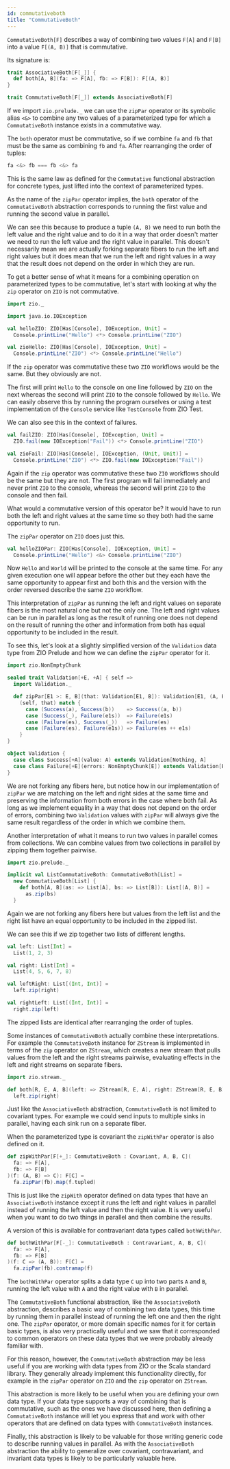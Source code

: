 ```yaml
---
id: commutativeboth
title: "CommutativeBoth"
---
```


`CommutativeBoth[F]` describes a way of combining two values `F[A]` and `F[B]` into a value `F[(A, B)]` that is commutative.

Its signature is:

```scala mdoc
trait AssociativeBoth[F[_]] {
  def both[A, B](fa: => F[A], fb: => F[B]): F[(A, B)]
}

trait CommutativeBoth[F[_]] extends AssociativeBoth[F]
```

If we import `zio.prelude._` we can use the `zipPar` operator or its symbolic alias `<&>` to combine any two values of a parameterized type for which a `CommutativeBoth` instance exists in a commutative way.

The `both` operator must be commutative, so if we combine `fa` and `fb` that must be the same as combining `fb` and `fa`. After rearranging the order of tuples:

```scala
fa <&> fb === fb <&> fa
```

This is the same law as defined for the `Commutative` functional abstraction for concrete types, just lifted into the context of parameterized types.

As the name of the `zipPar` operator implies, the `both` operator of the `CommutativeBoth` abstraction corresponds to running the first value and running the second value in parallel.

We can see this because to produce a tuple `(A, B)` we need to run both the left value and the right value and to do it in a way that order doesn't matter we need to run the left value and the right value in parallel. This doesn't necessarily mean we are actually forking separate fibers to run the left and right values but it does mean that we run the left and right values in a way that the result does not depend on the order in which they are run.

To get a better sense of what it means for a combining operation on parameterized types to be commutative, let's start with looking at why the `zip` operator on `ZIO` is not commutative.

```scala mdoc:reset
import zio._

import java.io.IOException

val helloZIO: ZIO[Has[Console], IOException, Unit] =
  Console.printLine("Hello") <*> Console.printLine("ZIO")

val zioHello: ZIO[Has[Console], IOException, Unit] =
  Console.printLine("ZIO") <*> Console.printLine("Hello")
```

If the `zip` operator was commutative these two `ZIO` workflows would be the same. But they obviously are not.

The first will print `Hello` to the console on one line followed by `ZIO` on the next whereas the second will print `ZIO` to the console followed by `Hello`. We can easily observe this by running the program ourselves or using a test implementation of the `Console` service like `TestConsole` from ZIO Test.

We can also see this in the context of failures.

```scala mdoc
val failZIO: ZIO[Has[Console], IOException, Unit] =
  ZIO.fail(new IOException("Fail")) <*> Console.printLine("ZIO")

val zioFail: ZIO[Has[Console], IOException, (Unit, Unit)] =
  Console.printLine("ZIO") <*> ZIO.fail(new IOException("Fail"))
```

Again if the `zip` operator was commutative these two `ZIO` workflows should be the same but they are not. The first program will fail immediately and never print `ZIO` to the console, whereas the second will print `ZIO` to the console and then fail.

What would a commutative version of this operator be? It would have to run both the left and right values at the same time so they both had the same opportunity to run.

The `zipPar` operator on `ZIO` does just this.

```scala mdoc
val helloZIOPar: ZIO[Has[Console], IOException, Unit] =
  Console.printLine("Hello") <&> Console.printLine("ZIO")
```

Now `Hello` and `World` will be printed to the console at the same time. For any given execution one will appear before the other but they each have the same opportunity to appear first and both this and the version with the order reversed describe the same `ZIO` workflow.

This interpretation of `zipPar` as running the left and right values on separate fibers is the most natural one but not the only one. The left and right values can be run in parallel as long as the result of running one does not depend on the result of running the other and information from both has equal opportunity to be included in the result.

To see this, let's look at a slightly simplified version of the `Validation` data type from ZIO Prelude and how we can define the `zipPar` operator for it.

```scala mdoc
import zio.NonEmptyChunk

sealed trait Validation[+E, +A] { self =>
  import Validation._

  def zipPar[E1 >: E, B](that: Validation[E1, B]): Validation[E1, (A, B)] =
    (self, that) match {
      case (Success(a), Success(b))    => Success((a, b))
      case (Success(_), Failure(e1s))  => Failure(e1s)
      case (Failure(es), Success(_))   => Failure(es)
      case (Failure(es), Failure(e1s)) => Failure(es ++ e1s)
    }
}

object Validation {
  case class Success[+A](value: A) extends Validation[Nothing, A]
  case class Failure[+E](errors: NonEmptyChunk[E]) extends Validation[E, Nothing]
}
```

We are not forking any fibers here, but notice how in our implementation of `zipPar` we are matching on the left and right sides at the same time and preserving the information from both errors in the case where both fail. As long as we implement equality in a way that does not depend on the order of errors, combining two `Validation` values with `zipPar` will always give the same result regardless of the order in which we combine them.

Another interpretation of what it means to run two values in parallel comes from collections. We can combine values from two collections in parallel by zipping them together pairwise.

```scala mdoc
import zio.prelude._

implicit val ListCommutativeBoth: CommutativeBoth[List] =
  new CommutativeBoth[List] {
    def both[A, B](as: => List[A], bs: => List[B]): List[(A, B)] =
      as.zip(bs)
  }
```

Again we are not forking any fibers here but values from the left list and the right list have an equal opportunity to be included in the zipped list.

We can see this if we zip together two lists of different lengths.

```scala mdoc
val left: List[Int] =
  List(1, 2, 3)

val right: List[Int] =
  List(4, 5, 6, 7, 8)

val leftRight: List[(Int, Int)] =
  left.zip(right)

val rightLeft: List[(Int, Int)] =
  right.zip(left)
```

The zipped lists are identical after rearranging the order of tuples.

Some instances of `CommutativeBoth` actually combine these interpretations. For example the `CommutativeBoth` instance for `ZStream` is implemented in terms of the `zip` operator on `ZStream`, which creates a new stream that pulls values from the left and the right streams pairwise, evaluating effects in the left and right streams on separate fibers.

```scala mdoc
import zio.stream._

def both[R, E, A, B](left: => ZStream[R, E, A], right: ZStream[R, E, B]): ZStream[R, E, (A, B)] =
  left.zip(right)
```

Just like the `AssociativeBoth` abstraction, `CommutativeBoth` is not limited to covariant types. For example we could send inputs to multiple sinks in parallel, having each sink run on a separate fiber.

When the parameterized type is covariant the `zipWithPar` operator is also defined on it.

```scala mdoc
def zipWithPar[F[+_]: CommutativeBoth : Covariant, A, B, C](
  fa: => F[A],
  fb: => F[B]
)(f: (A, B) => C): F[C] =
  fa.zipPar(fb).map(f.tupled)
```

This is just like the `zipWith` operator defined on data types that have an `AssociativeBoth` instance except it runs the left and right values in parallel instead of running the left value and then the right value. It is very useful when you want to do two things in parallel and then combine the results.

A version of this is available for contravariant data types called `bothWithPar`.

```scala mdoc
def bothWithPar[F[-_]: CommutativeBoth : Contravariant, A, B, C](
  fa: => F[A],
  fb: => F[B]
)(f: C => (A, B)): F[C] =
  fa.zipPar(fb).contramap(f)
```

The `bothWithPar` operator splits a data type `C` up into two parts `A` and `B`, running the left value with `A` and the right value with `B` in parallel.

The `CommutativeBoth` functional abstraction, like the `AssociativeBoth` abstraction, describes a basic way of combining two data types, this time by running them in parallel instead of running the left one and then the right one. The `zipPar` operator, or more domain specific names for it for certain basic types, is also very practically useful and we saw that it corresponded to common operators on these data types that we were probably already familiar with.

For this reason, however, the `CommutativeBoth` abstraction may be less useful if you are working with data types from ZIO or the Scala standard library. They generally already implement this functionality directly, for example in the `zipPar` operator on `ZIO` and the `zip` operator on `ZStream`.

This abstraction is more likely to be useful when you are defining your own data type. If your data type supports a way of combining that is commutative, such as the ones we have discussed here, then defining a `CommutativeBoth` instance will let you express that and work with other operators that are defined on data types with `CommutativeBoth` instances.

Finally, this abstraction is likely to be valuable for those writing generic code to describe running values in parallel. As with the `AssociativeBoth` abstraction the ability to generalize over covariant, contravariant, and invariant data types is likely to be particularly valuable here.
